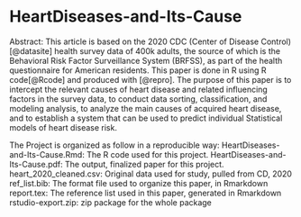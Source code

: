 # HeartDiseases-and-Its-Cause
Abstract:
This article is based on the 2020 CDC (Center of Disease Control) [@datasite] health survey data of 400k adults, the source of which is the Behavioral Risk Factor Surveillance System (BRFSS), as part of the health questionnaire for American residents. This paper is done in R using R code[@Rcode] and produced with [@repro]. The purpose of this paper is to intercept the relevant causes of heart disease and related influencing factors in the survey data, to conduct data sorting, classification, and modeling analysis, to analyze the main causes of acquired heart disease, and to establish a system that can be used to predict individual Statistical models of heart disease risk.

The Project is organized as follow in a reproducible way:
  HeartDiseases-and-Its-Cause.Rmd: The R code used for this project.
  HeartDiseases-and-Its-Cause.pdf: The output, finalized paper for this project.
  heart_2020_cleaned.csv: Original data used for study, pulled from CD, 2020
  ref_list.bib: The format file used to organize this paper, in Rmarkdown
  report.tex: The reference list used in this paper, generated in Rmarkdown\
  rstudio-export.zip: zip package for the whole package
